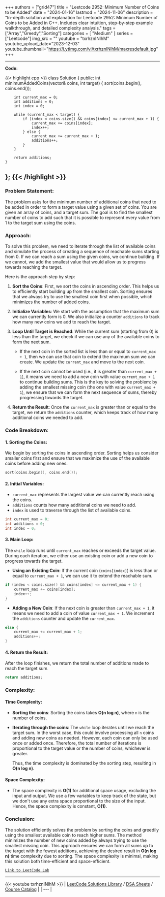 
+++
authors = ["grid47"]
title = "Leetcode 2952: Minimum Number of Coins to be Added"
date = "2024-01-16"
lastmod = "2024-11-06"
description = "In-depth solution and explanation for Leetcode 2952: Minimum Number of Coins to be Added in C++. Includes clear intuition, step-by-step example walkthrough, and detailed complexity analysis."
tags = ["Array","Greedy","Sorting"]
categories = [
    "Medium"
]
series = ["Leetcode"]
img_src = ""
youtube = "txrhznINlhM"
youtube_upload_date="2023-12-03"
youtube_thumbnail="https://i.ytimg.com/vi/txrhznINlhM/maxresdefault.jpg"
+++



---
**Code:**

{{< highlight cpp >}}
class Solution {
public:
    int minimumAddedCoins(vector<int>& coins, int target) {
        sort(coins.begin(), coins.end());

        int current_max = 0;
        int additions = 0;
        int index = 0;

        while (current_max < target) {
            if (index < coins.size() && coins[index] <= current_max + 1) {
                current_max += coins[index];
                index++;
            } else {
                current_max += current_max + 1;
                additions++;
            }
        }

        return additions;
    }
};
{{< /highlight >}}
---

### Problem Statement:
The problem asks for the minimum number of additional coins that need to be added in order to form a target value using a given set of coins. You are given an array of coins, and a target sum. The goal is to find the smallest number of coins to add such that it is possible to represent every value from 1 to the target sum using the coins.

### Approach:
To solve this problem, we need to iterate through the list of available coins and simulate the process of creating a sequence of reachable sums starting from 0. If we can reach a sum using the given coins, we continue building. If we cannot, we add the smallest value that would allow us to progress towards reaching the target.

Here is the approach step by step:

1. **Sort the Coins**: First, we sort the coins in ascending order. This helps us to efficiently start building up from the smallest coin. Sorting ensures that we always try to use the smallest coin first when possible, which minimizes the number of added coins.

2. **Initialize Variables**: We start with the assumption that the maximum sum we can currently form is 0. We also initialize a counter `additions` to track how many new coins we add to reach the target.

3. **Loop Until Target is Reached**: While the current sum (starting from 0) is less than the target, we check if we can use any of the available coins to form the next sum.

   - If the next coin in the sorted list is less than or equal to `current_max + 1`, then we can use that coin to extend the maximum sum we can create. We update the `current_max` and move to the next coin.
   
   - If the next coin cannot be used (i.e., it is greater than `current_max + 1`), it means we need to add a new coin with value `current_max + 1` to continue building sums. This is the key to solving the problem: by adding the smallest missing coin (the one with value `current_max + 1`), we ensure that we can form the next sequence of sums, thereby progressing towards the target.

4. **Return the Result**: Once the `current_max` is greater than or equal to the target, we return the `additions` counter, which keeps track of how many additional coins we needed to add.

### Code Breakdown:

#### 1. **Sorting the Coins**:
We begin by sorting the coins in ascending order. Sorting helps us consider smaller coins first and ensure that we maximize the use of the available coins before adding new ones.
```cpp
sort(coins.begin(), coins.end());
```

#### 2. **Initial Variables**:
- `current_max` represents the largest value we can currently reach using the coins.
- `additions` counts how many additional coins we need to add.
- `index` is used to traverse through the list of available coins.
```cpp
int current_max = 0;
int additions = 0;
int index = 0;
```

#### 3. **Main Loop**:
The `while` loop runs until `current_max` reaches or exceeds the target value. During each iteration, we either use an existing coin or add a new coin to progress towards the target.

- **Using an Existing Coin**:
If the current coin (`coins[index]`) is less than or equal to `current_max + 1`, we can use it to extend the reachable sum.
```cpp
if (index < coins.size() && coins[index] <= current_max + 1) {
    current_max += coins[index];
    index++;
}
```

- **Adding a New Coin**:
If the next coin is greater than `current_max + 1`, it means we need to add a coin of value `current_max + 1`. We increment the `additions` counter and update the `current_max`.
```cpp
else {
    current_max += current_max + 1;
    additions++;
}
```

#### 4. **Return the Result**:
After the loop finishes, we return the total number of additions made to reach the target sum.
```cpp
return additions;
```

### Complexity:

#### Time Complexity:
- **Sorting the coins**: Sorting the coins takes **O(n log n)**, where `n` is the number of coins.
- **Iterating through the coins**: The `while` loop iterates until we reach the target sum. In the worst case, this could involve processing all `n` coins and adding new coins as needed. However, each coin can only be used once or added once. Therefore, the total number of iterations is proportional to the target value or the number of coins, whichever is greater.
  
  Thus, the time complexity is dominated by the sorting step, resulting in **O(n log n)**.

#### Space Complexity:
- The space complexity is **O(1)** for additional space usage, excluding the input and output. We use a few variables to keep track of the state, but we don't use any extra space proportional to the size of the input. Hence, the space complexity is constant, **O(1)**.

### Conclusion:
The solution efficiently solves the problem by sorting the coins and greedily using the smallest available coin to reach higher sums. The method minimizes the number of new coins added by always trying to use the smallest missing coin. This approach ensures we can form all sums up to the target with the fewest additions, achieving the desired result in **O(n log n)** time complexity due to sorting. The space complexity is minimal, making this solution both time-efficient and space-efficient.

[`Link to LeetCode Lab`](https://leetcode.com/problems/minimum-number-of-coins-to-be-added/description/)

---
{{< youtube txrhznINlhM >}}
| [LeetCode Solutions Library](https://grid47.xyz/leetcode/) / [DSA Sheets](https://grid47.xyz/sheets/) / [Course Catalog](https://grid47.xyz/courses/) |
| --- |
